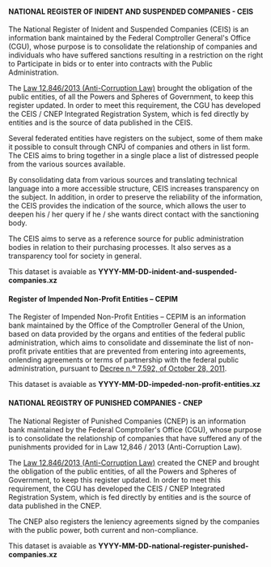 #### NATIONAL REGISTER OF INIDENT AND SUSPENDED COMPANIES - CEIS

The National Register of Inident and Suspended Companies (CEIS) is an information bank maintained by the Federal 
Comptroller General's Office (CGU), whose purpose is to consolidate the relationship of companies and individuals who 
have suffered sanctions resulting in a restriction on the right to Participate in bids or to enter into contracts with 
the Public Administration.

The [Law 12.846/2013 (Anti-Corruption Law)](http://www.planalto.gov.br/ccivil_03/_ato2011-2014/2013/lei/l12846.htm) 
brought the obligation of the public entities, of all the Powers and Spheres of Government, to keep this register 
updated. In order to meet this requirement, the CGU has developed the CEIS / CNEP Integrated Registration System, which 
is fed directly by entities and is the source of data published in the CEIS.

Several federated entities have registers on the subject, some of them make it possible to consult through CNPJ of 
companies and others in list form. The CEIS aims to bring together in a single place a list of distressed people from 
the various sources available.

By consolidating data from various sources and translating technical language into a more accessible structure, CEIS 
increases transparency on the subject. In addition, in order to preserve the reliability of the information, the CEIS 
provides the indication of the source, which allows the user to deepen his / her query if he / she wants direct contact 
with the sanctioning body.

The CEIS aims to serve as a reference source for public administration bodies in relation to their purchasing processes. 
It also serves as a transparency tool for society in general.

This dataset is avaiable as **YYYY-MM-DD-inident-and-suspended-companies.xz**


#### Register of Impended Non-Profit Entities – CEPIM

The Register of Impended Non-Profit Entities – CEPIM is an information bank maintained by the Office of the Comptroller 
General of the Union, based on data provided by the organs and entities of the federal public administration, which aims
 to consolidate and disseminate the list of non-profit private entities  that are prevented from entering into 
 agreements, onlending agreements or terms of partnership with the federal public administration, pursuant to 
[Decree n.º 7.592, of October 28, 2011](http://www.planalto.gov.br/ccivil_03/_Ato2011-2014/2011/Decreto/D7592.htm).

This dataset is avaiable as **YYYY-MM-DD-impeded-non-profit-entities.xz**


#### NATIONAL REGISTRY OF PUNISHED COMPANIES - CNEP

The National Register of Punished Companies (CNEP) is an information bank maintained by the Federal Comptroller's Office
 (CGU), whose purpose is to consolidate the relationship of companies that have suffered any of the punishments provided
  for in Law 12,846 / 2013 (Anti-Corruption Law).

The [Law 12.846/2013 (Anti-Corruption Law)](http://www.planalto.gov.br/ccivil_03/_ato2011-2014/2013/lei/l12846.htm) 
created the CNEP and brought the obligation of the public entities, of all the Powers and Spheres of Government, to keep
 this register updated. In order to meet this requirement, the CGU has developed the CEIS / CNEP Integrated Registration
  System, which is fed directly by entities and is the source of data published in the CNEP.

The CNEP also registers the leniency agreements signed by the companies with the public power, both current and 
non-compliance.

This dataset is avaiable as **YYYY-MM-DD-national-register-punished-companies.xz**